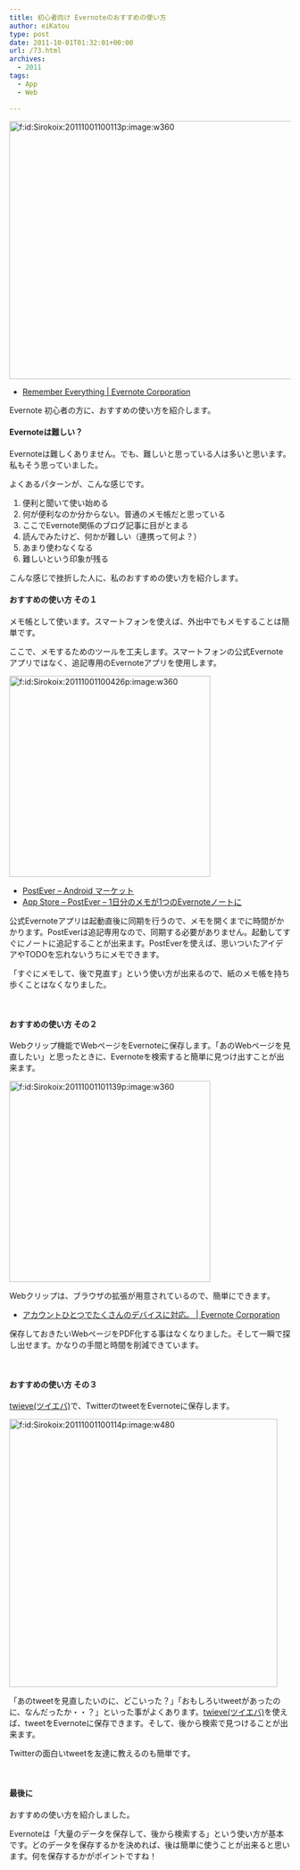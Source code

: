 ```yaml
---
title: 初心者向け Evernoteのおすすめの使い方
author: eiKatou
type: post
date: 2011-10-01T01:32:01+00:00
url: /73.html
archives:
  - 2011
tags:
  - App
  - Web

---
```

<div class="section">
  <p>
    <a class="hatena-fotolife" href="http://f.hatena.ne.jp/Sirokoix/20111001100113" target="_blank"><img class="hatena-fotolife" title="f:id:Sirokoix:20111001100113p:image:w360" src="http://cdn-ak.f.st-hatena.com/images/fotolife/S/Sirokoix/20111001/20111001100113.png" alt="f:id:Sirokoix:20111001100113p:image:w360" width="600" height="462" /></a>
  </p>
  
  <ul>
    <li>
      <a href="http://www.evernote.com/" target="_blank">Remember Everything | Evernote Corporation</a>
    </li>
  </ul>
  
  <p>
    Evernote 初心者の方に、おすすめの使い方を紹介します。
  </p>
  
  <p>
    <!--more-->
  </p>
  
  <h4>
    Evernoteは難しい？
  </h4>
  
  <p>
    Evernoteは難しくありません。でも、難しいと思っている人は多いと思います。私もそう思っていました。
  </p>
  
  <p>
    よくあるパターンが、こんな感じです。
  </p>
  
  <ol>
    <li>
      便利と聞いて使い始める
    </li>
    <li>
      何が便利なのか分からない。普通のメモ帳だと思っている
    </li>
    <li>
      ここでEvernote関係のブログ記事に目がとまる
    </li>
    <li>
      読んでみたけど、何かが難しい（連携って何よ？）
    </li>
    <li>
      あまり使わなくなる
    </li>
    <li>
      難しいという印象が残る
    </li>
  </ol>
  
  <p>
    こんな感じで挫折した人に、私のおすすめの使い方を紹介します。
  </p>
  
  <p>
    <a name="seemore"></a>
  </p>
  
  <h4>
    おすすめの使い方 その１
  </h4>
  
  <p>
    メモ帳として使います。スマートフォンを使えば、外出中でもメモすることは簡単です。
  </p>
  
  <p>
    ここで、メモするためのツールを工夫します。スマートフォンの公式Evernoteアプリではなく、追記専用のEvernoteアプリを使用します。
  </p>
  
  <p>
    <a class="hatena-fotolife" href="http://f.hatena.ne.jp/Sirokoix/20111001100426" target="_blank"><img class="hatena-fotolife" title="f:id:Sirokoix:20111001100426p:image:w360" src="http://cdn-ak.f.st-hatena.com/images/fotolife/S/Sirokoix/20111001/20111001100426.png" alt="f:id:Sirokoix:20111001100426p:image:w360" width="360" /></a>
  </p>
  
  <ul>
    <li>
      <a href="https://market.android.com/details?id=jp.ne.atech.android.postever" target="_blank">PostEver &#8211; Android マーケット</a>
    </li>
    <li>
      <a href="http://itunes.apple.com/jp/app/id422023962?mt=8" target="_blank">App Store &#8211; PostEver &#8211; 1日分のメモが1つのEvernoteノートに</a>
    </li>
  </ul>
  
  <p>
    公式Evernoteアプリは起動直後に同期を行うので、メモを開くまでに時間がかかります。PostEverは追記専用なので、同期する必要がありません。起動してすぐにノートに追記することが出来ます。PostEverを使えば、思いついたアイデアやTODOを忘れないうちにメモできます。
  </p>
  
  <p>
    「すぐにメモして、後で見直す」という使い方が出来るので、紙のメモ帳を持ち歩くことはなくなりました。
  </p>
  
  <p>
    &nbsp;
  </p>
  
  <h4>
    おすすめの使い方 その２
  </h4>
  
  <p>
    Webクリップ機能でWebページをEvernoteに保存します。「あのWebページを見直したい」と思ったときに、Evernoteを検索すると簡単に見つけ出すことが出来ます。
  </p>
  
  <p>
    <a class="hatena-fotolife" href="http://f.hatena.ne.jp/Sirokoix/20111001101139" target="_blank"><img class="hatena-fotolife" title="f:id:Sirokoix:20111001101139p:image:w360" src="http://cdn-ak.f.st-hatena.com/images/fotolife/S/Sirokoix/20111001/20111001101139.png" alt="f:id:Sirokoix:20111001101139p:image:w360" width="360" /></a>
  </p>
  
  <p>
    Webクリップは、ブラウザの拡張が用意されているので、簡単にできます。
  </p>
  
  <ul>
    <li>
      <a href="http://www.evernote.com/about/intl/jp/download/#clipper" target="_blank">アカウントひとつでたくさんのデバイスに対応。 | Evernote Corporation</a>
    </li>
  </ul>
  
  <p>
    保存しておきたいWebページをPDF化する事はなくなりました。そして一瞬で探し出せます。かなりの手間と時間を削減できています。
  </p>
  
  <p>
    &nbsp;
  </p>
  
  <h4>
    おすすめの使い方 その３
  </h4>
  
  <p>
    <a href="http://twieve.net/" target="_blank">twieve(ツイエバ)</a>で、TwitterのtweetをEvernoteに保存します。
  </p>
  
  <p>
    <a class="hatena-fotolife" href="http://f.hatena.ne.jp/Sirokoix/20111001100114" target="_blank"><img class="hatena-fotolife" title="f:id:Sirokoix:20111001100114p:image:w480" src="http://cdn-ak.f.st-hatena.com/images/fotolife/S/Sirokoix/20111001/20111001100114.png" alt="f:id:Sirokoix:20111001100114p:image:w480" width="480" /></a>
  </p>
  
  <p>
    「あのtweetを見直したいのに、どこいった？」「おもしろいtweetがあったのに、なんだったか・・？」といった事がよくあります。<a href="http://twieve.net/" target="_blank">twieve(ツイエバ)</a>を使えば、tweetをEvernoteに保存できます。そして、後から検索で見つけることが出来ます。
  </p>
  
  <p>
    Twitterの面白いtweetを友達に教えるのも簡単です。
  </p>
  
  <p>
    &nbsp;
  </p>
  
  <h4>
    最後に
  </h4>
  
  <p>
    おすすめの使い方を紹介しました。
  </p>
  
  <p>
    Evernoteは「大量のデータを保存して、後から検索する」という使い方が基本です。どのデータを保存するかを決めれば、後は簡単に使うことが出来ると思います。何を保存するかがポイントですね！
  </p>
</div>
